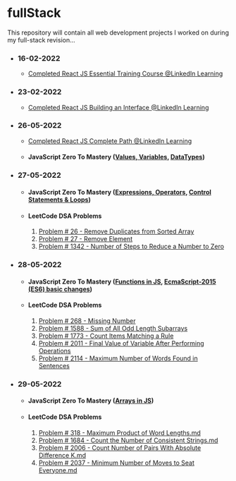 # fullStack
This repository will contain all web development projects I worked on during my full-stack revision...
- ### 16-02-2022
  - [Completed React JS Essential Training Course @LinkedIn Learning](/certificates/React.js%20Essential%20Training.pdf)

- ### 23-02-2022
  - [Completed React JS Building an Interface @LinkedIn Learning](/certificates/React.js%20Building%20an%20Interface.pdf)
  
- ### 26-05-2022
  - [Completed React JS Complete Path @LinkedIn Learning](/certificates/ReactJS_Complete_Path.png)

  - #### JavaScript Zero To Mastery ([Values, Variables](/JavaScript%20Zero%20To%20Mastery/values_variables.md), [DataTypes](/JavaScript%20Zero%20To%20Mastery/datatypes.md))

- ### 27-05-2022
  - #### JavaScript Zero To Mastery ([Expressions, Operators](/JavaScript%20Zero%20To%20Mastery/expressions_operators.md), [Control Statements & Loops](/JavaScript%20Zero%20To%20Mastery/controlStatements_loops.md))
  - #### LeetCode DSA Problems 
    1. [Problem # 26 - Remove Duplicates from Sorted Array](/LeetCodeDSA/26.%20Remove%20Duplicates%20from%20Sorted%20Array.md)
    2. [Problem # 27 - Remove Element](/LeetCodeDSA/27.%20Remove%20Element.md)
    3. [Problem # 1342 - Number of Steps to Reduce a Number to Zero](/LeetCodeDSA/1342.%20Number%20of%20Steps%20to%20Reduce%20a%20Number%20to%20Zero.md)

- ### 28-05-2022
  - #### JavaScript Zero To Mastery ([Functions in JS](/JavaScript%20Zero%20To%20Mastery/functions.md), [EcmaScript-2015 (ES6) basic changes](/JavaScript%20Zero%20To%20Mastery/ecmascript_2015.md))
  - #### LeetCode DSA Problems
    1. [Problem # 268 - Missing Number](/LeetCodeDSA/268.%20Missing%20Number.md) 
    2. [Problem # 1588 - Sum of All Odd Length Subarrays](/LeetCodeDSA/1588.%20Sum%20of%20All%20Odd%20Length%20Subarrays.md) 
    3. [Problem # 1773 - Count Items Matching a Rule](/LeetCodeDSA/1773.%20Count%20Items%20Matching%20a%20Rule.md) 
    4. [Problem # 2011 - Final Value of Variable After Performing Operations](/LeetCodeDSA/2011.%20Final%20Value%20of%20Variable%20After%20Performing%20Operations.md) 
    5. [Problem # 2114 - Maximum Number of Words Found in Sentences](/LeetCodeDSA/2114.%20Maximum%20Number%20of%20Words%20Found%20in%20Sentences.md) 

- ### 29-05-2022
  - #### JavaScript Zero To Mastery ([Arrays in JS](/JavaScript%20Zero%20To%20Mastery/arrays.md))
  - #### LeetCode DSA Problems
    1. [Problem # 318 - Maximum Product of Word Lengths.md](/LeetCodeDSA/318.%20Maximum%20Product%20of%20Word%20Lengths.md) 
    2. [Problem # 1684 - Count the Number of Consistent Strings.md](/LeetCodeDSA/1684.%20Count%20the%20Number%20of%20Consistent%20Strings.md) 
    3. [Problem # 2006 - Count Number of Pairs With Absolute Difference K.md](/LeetCodeDSA/2006.%20Count%20Number%20of%20Pairs%20With%20Absolute%20Difference%20K.md) 
    4. [Problem # 2037 - Minimum Number of Moves to Seat Everyone.md](/LeetCodeDSA/2037.%20Minimum%20Number%20of%20Moves%20to%20Seat%20Everyone.md)